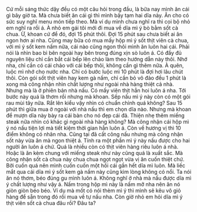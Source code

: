Cứ mỗi sáng thức dậy đều có một câu hỏi trong đầu, là bữa nay mình ăn cái gì bây giờ ta. Mà chưa biết ăn cái gì thì mình bậy tạm hai dĩa này. Ăn cho có sức suy nghĩ menu món tiếp theo. Mà ví dụ mình chưa nghĩ ra thì coi bộ nhỏ em nghĩ ra rồi á. À nhỏ em gái tôi mới đi mua về dĩa mì ý bò bằm sốt cà chua. Ừ, khoan cứ để đó, đợi 15 phút thôi. Đợi 15 phút sau chưa biết ai ăn ngon hơn ai nha. Cũng may bữa có mua mấy hộp mì ý sốt thịt viên cà chua, với mì ý sốt kem nấm nữa, cái nào cũng ngon thôi mình ăn luôn hai cái. Phải nói là nhìn bao bì bên ngoài hay bên trong đúng xịn sò luôn á. Có đầy đủ nguyên liệu chỉ cần bắt cái bếp lên chảo làm theo hướng dẫn này thôi. Nhớ nha, chỉ cần có cái chảo với cái bếp thôi, không cần gì thêm nữa. À quên, luộc mì nhớ cho nước nha. Chỉ có bước luộc mì 10 phút là đợi hơi lâu chút thôi. Còn gói sốt thịt viên hay kem gà nấm, chỉ cần bỏ vô đảo đều 1 phút là xong mà công nhận nhìn chất lượng như ngoài nhà hàng thiệt cả nhà. Nhưng mà là ở phiên bản nhà nấu. Có mấy viên thịt hẳn hoi luôn á nha. Tới bước này quá là thơm rồi nhưng mà khoan. Sếp nấu mì ý này còn có một gói rau mùi tây nữa. Rắt lên kiểu vậy nhìn có chuẩn chỉnh quá không? Sau 15 phút thì giữa mua ở ngoài với nhà nấu thì em chọn dĩa nào. Nhưng mà khoan để mượn dĩa này bày ra cái bàn cho nó đẹp cái đã. Thiện nhẹ thêm miếng steak nữa nhìn có khác gì ngoài nhà hàng không? Mà công nhận cái hộp mì ý nó nấu tiện lợi mà tiết kiệm thời gian hẳn luôn á. Còn về hương vị thì 10 điểm không có nhân nha. Cũng tại đã cất công nấu nhưng mà công nhận sốt này vừa ăn mà ngon thiệt á. Tính ra một phần mì ý này nấu được cho hai người ăn luôn á chứ. Quá là nhiều còn có thịt viên hàng riêu luôn á nhà. Hoặc là ăn kèm chung với miếng steak như này cũng quá là xuất sắc. Mà công nhận sốt cà chua này chua chua ngọt ngọt vừa vị ăn cuốn thiệt chứ. Bởi cuốn quá nên mình cuốn cuốn một hồi cái gần hết dĩa mì luôn. Mà liếc mắt qua cái dĩa mì ý sốt kem gà nấm này cũng kìm lòng không có nổi. Ta nói ăn nó thơm, béo đúng gu mình luôn á. Không nghĩ ở nhà mà nấu được dĩa mì ý chất lượng như vậy á. Nấm trong hộp mì này là nấm mỡ nha nên ăn nó giòn giòn béo béo. Ví dụ mà mốt có nói thèm mì ý thì mình sẽ kêu vô giỏ hàng để sẵn trong đó rồi mua về tự nấu nha. Còn giờ nhỏ em hỏi dĩa mì ý thịt viên sốt cà chua đâu rồi? Đâu ta?